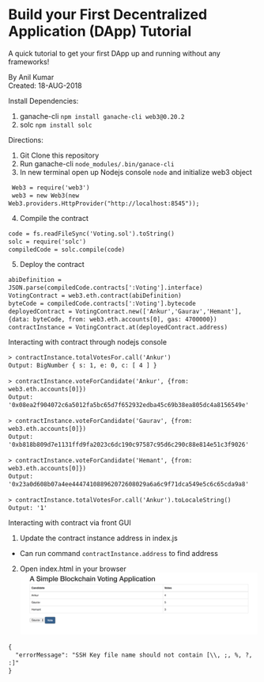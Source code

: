 # Build your First Decentralized Application (DApp) Tutorial

A quick tutorial to get your first DApp up and running without any frameworks!

By Anil Kumar <br/>
Created: 18-AUG-2018 <br/>

Install Dependencies:
1. ganache-cli ```npm install ganache-cli web3@0.20.2```
2. solc ```npm install solc```

Directions:
1. Git Clone this repository
2. Run ganache-cli ```node_modules/.bin/ganace-cli```
3. In new terminal open up Nodejs console ```node``` and initialize web3 object
```
 Web3 = require('web3')
 web3 = new Web3(new Web3.providers.HttpProvider("http://localhost:8545"));
```
4. Compile the contract
  ```
  code = fs.readFileSync('Voting.sol').toString()
  solc = require('solc')
  compiledCode = solc.compile(code)
  ```

5. Deploy the contract
  ```
  abiDefinition = JSON.parse(compiledCode.contracts[':Voting'].interface)
  VotingContract = web3.eth.contract(abiDefinition)
  byteCode = compiledCode.contracts[':Voting'].bytecode
  deployedContract = VotingContract.new(['Ankur','Gaurav','Hemant'],{data: byteCode, from: web3.eth.accounts[0], gas: 4700000})
  contractInstance = VotingContract.at(deployedContract.address)
  ```



Interacting with contract through nodejs console
```
> contractInstance.totalVotesFor.call('Ankur')
Output: BigNumber { s: 1, e: 0, c: [ 4 ] }

> contractInstance.voteForCandidate('Ankur', {from: web3.eth.accounts[0]})
Output: '0x08ea2f904072c6a5012fa5bc65d7f652932edba45c69b38ea805dc4a8156549e'

> contractInstance.voteForCandidate('Gaurav', {from: web3.eth.accounts[0]})
Output: '0xb818b809d7e1131ffd9fa2023c6dc190c97587c95d6c290c88e814e51c3f9026'

> contractInstance.voteForCandidate('Hemant', {from: web3.eth.accounts[0]})
Output:  '0x23a0d608b07a4ee444741088962072608029a6a6c9f71dca549e5c6c65cda9a8'

> contractInstance.totalVotesFor.call('Ankur').toLocaleString()
Output: '1'
```

Interacting with contract via front GUI
1. Update the contract instance address in index.js
  * Can run command ```contractInstance.address``` to find address
2. Open index.html in your browser
![Voting Application](VotingApplication.png)

``` 
{
  "errorMessage": "SSH Key file name should not contain [\\, ;, %, ?, :]"
}
```
